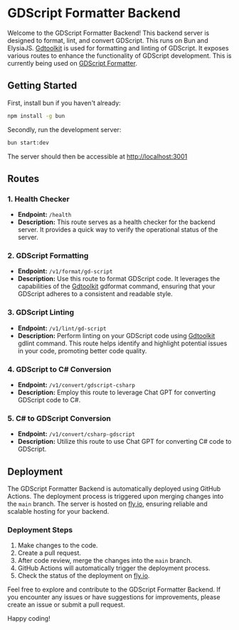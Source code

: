 # GDScript Formatter Backend

Welcome to the GDScript Formatter Backend! This backend server is designed to format, lint, and convert GDScript. This runs on Bun and ElysiaJS. [Gdtoolkit](https://github.com/Scony/godot-gdscript-toolkit) is used for formatting and linting of GDScript. It exposes various routes to enhance the functionality of GDScript development. This is currently being used on [GDScript Formatter](https://www.gdscriptformatter.com/).

## Getting Started

First, install bun if you haven't already:

```bash
npm install -g bun
```

Secondly, run the development server:

```bash
bun start:dev
```

The server should then be accessible at [http://localhost:3001](http://localhost:3001/health)

## Routes

### 1. Health Checker

- **Endpoint:** `/health`
- **Description:** This route serves as a health checker for the backend server. It provides a quick way to verify the operational status of the server.

### 2. GDScript Formatting

- **Endpoint:** `/v1/format/gd-script`
- **Description:** Use this route to format GDScript code. It leverages the capabilities of the [Gdtoolkit](https://github.com/Scony/godot-gdscript-toolkit) gdformat command, ensuring that your GDScript adheres to a consistent and readable style.

### 3. GDScript Linting

- **Endpoint:** `/v1/lint/gd-script`
- **Description:** Perform linting on your GDScript code using [Gdtoolkit](https://github.com/Scony/godot-gdscript-toolkit) gdlint command. This route helps identify and highlight potential issues in your code, promoting better code quality.

### 4. GDScript to C# Conversion

- **Endpoint:** `/v1/convert/gdscript-csharp`
- **Description:** Employ this route to leverage Chat GPT for converting GDScript code to C#.

### 5. C# to GDScript Conversion

- **Endpoint:** `/v1/convert/csharp-gdscript`
- **Description:** Utilize this route to use Chat GPT for converting C# code to GDScript.

## Deployment

The GDScript Formatter Backend is automatically deployed using GitHub Actions. The deployment process is triggered upon merging changes into the `main` branch. The server is hosted on [fly.io](https://fly.io/), ensuring reliable and scalable hosting for your backend.

### Deployment Steps

1. Make changes to the code.
2. Create a pull request.
3. After code review, merge the changes into the `main` branch.
4. GitHub Actions will automatically trigger the deployment process.
5. Check the status of the deployment on [fly.io](https://fly.io/).

Feel free to explore and contribute to the GDScript Formatter Backend. If you encounter any issues or have suggestions for improvements, please create an issue or submit a pull request.

Happy coding!